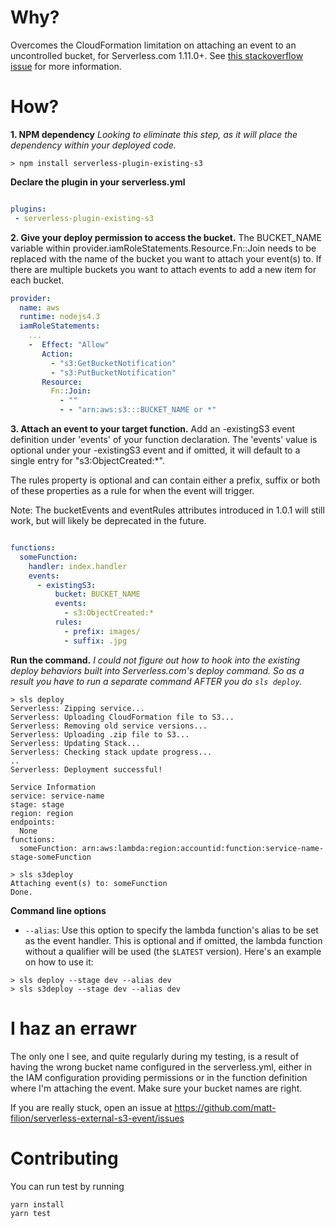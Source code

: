 # Why?
Overcomes the CloudFormation limitation on attaching an event to an uncontrolled bucket, for Serverless.com 1.11.0+. See [this stackoverflow issue](http://serverfault.com/questions/610788/using-cloudformation-with-an-existing-s3-bucket) for more information.

# How?

**1. NPM dependency**
_Looking to eliminate this step, as it will place the dependency within your deployed code._
```
> npm install serverless-plugin-existing-s3
```

**Declare the plugin in your serverless.yml**
```serverless.yml

plugins:
 - serverless-plugin-existing-s3

```

**2. Give your deploy permission to access the bucket.**
The BUCKET_NAME variable within provider.iamRoleStatements.Resource.Fn::Join needs to be replaced with the name of the bucket you want to attach your event(s) to.  If there are multiple buckets you want to attach events to add a new item for each bucket.

```serverless.yml
provider:
  name: aws
  runtime: nodejs4.3
  iamRoleStatements:
    ...
    -  Effect: "Allow"
       Action:
         - "s3:GetBucketNotification"
         - "s3:PutBucketNotification"
       Resource:
         Fn::Join:
           - ""
           - - "arn:aws:s3:::BUCKET_NAME or *"
```

**3. Attach an event to your target function.**
Add an -existingS3 event definition under 'events' of your function declaration. The 'events' value is optional under your -existingS3 event and if omitted, it will default to a single entry for "s3:ObjectCreated:*".

The rules property is optional and can contain either a prefix, suffix or both of these properties as a rule for when the event will trigger.

Note: The bucketEvents and eventRules attributes introduced in 1.0.1 will still work, but will likely be deprecated in the future.

```serverless.yml

functions:
  someFunction:
    handler: index.handler
    events:
      - existingS3:
          bucket: BUCKET_NAME
          events:
            - s3:ObjectCreated:*
          rules:
            - prefix: images/
            - suffix: .jpg
```

**Run the command.**
_I could not figure out how to hook into the existing deploy behaviors built into Serverless.com's deploy command. So as a result you have to run a separate command AFTER you do ```sls deploy```._

```
> sls deploy
Serverless: Zipping service...
Serverless: Uploading CloudFormation file to S3...
Serverless: Removing old service versions...
Serverless: Uploading .zip file to S3...
Serverless: Updating Stack...
Serverless: Checking stack update progress...
..
Serverless: Deployment successful!

Service Information
service: service-name
stage: stage
region: region
endpoints:
  None
functions:
  someFunction: arn:aws:lambda:region:accountid:function:service-name-stage-someFunction

> sls s3deploy
Attaching event(s) to: someFunction
Done.

```

**Command line options**

* `--alias`: Use this option to specify the lambda function's alias to be set as the event handler. This is optional and if omitted, the lambda function without a qualifier will be used (the `$LATEST` version). Here's an example on how to use it:

```
> sls deploy --stage dev --alias dev
> sls s3deploy --stage dev --alias dev
``` 

# I haz an errawr

The only one I see, and quite regularly during my testing, is a result of having the wrong bucket name configured in the serverless.yml, either in the IAM configuration providing permissions or in the function definition where I'm attaching the event. Make sure your bucket names are right.

If you are really stuck, open an issue at https://github.com/matt-filion/serverless-external-s3-event/issues

# Contributing
You can run test by running

```
yarn install
yarn test
```
